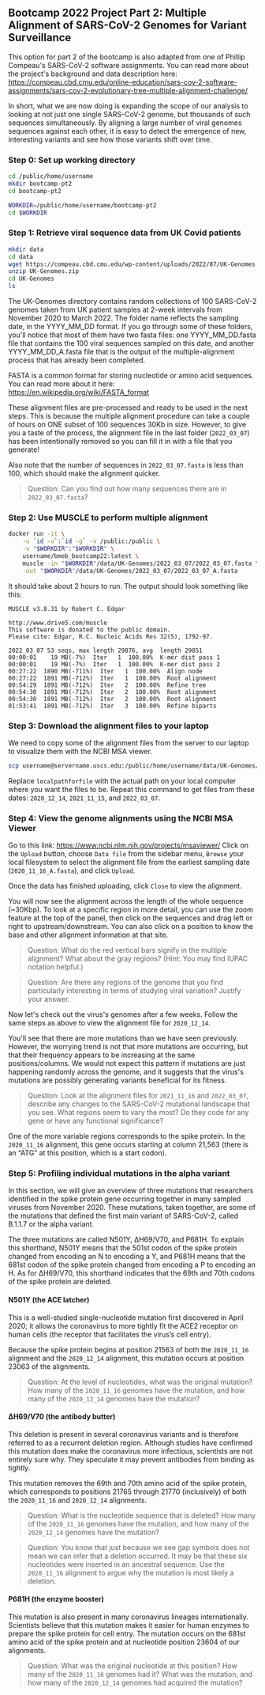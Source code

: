 ## Bootcamp 2022 Project Part 2: Multiple Alignment of SARS-CoV-2 Genomes for Variant Surveillance

This option for part 2 of the bootcamp is also adapted from one of Phillip Compeau's SARS-CoV-2 software assignments.
You can read more about the project's background and data description here:
https://compeau.cbd.cmu.edu/online-education/sars-cov-2-software-assignments/sars-cov-2-evolutionary-tree-multiple-alignment-challenge/

In short, what we are now doing is expanding the scope of our analysis to looking at not just one single SARS-CoV-2 genome,
but thousands of such sequences simultaneously. By aligning a large number of viral genomes sequences against each other, 
it is easy to detect the emergence of new, interesting variants and see how those variants shift over time.

### Step 0: Set up working directory
```bash
cd /public/home/username
mkdir bootcamp-pt2
cd bootcamp-pt2

WORKDIR=/public/home/username/bootcamp-pt2
cd $WORKDIR
```

### Step 1: Retrieve viral sequence data from UK Covid patients
```bash
mkdir data
cd data
wget https://compeau.cbd.cmu.edu/wp-content/uploads/2022/07/UK-Genomes.zip 
unzip UK-Genomes.zip
cd UK-Genomes
ls
```
The UK-Genomes directory contains random collections of 100 SARS-CoV-2 genomes taken from UK patient samples at 2-week intervals from
November 2020 to March 2022. The folder name reflects the sampling date, in the YYYY_MM_DD format. If you go through some of these folders,
you'll notice that most of them have two fasta files: one YYYY_MM_DD.fasta file that contains the 100 viral sequences sampled on this date,
and another YYYY_MM_DD_A.fasta file that is the output of the multiple-alignment process that has already been completed.

FASTA is a common format for storing nucleotide or amino acid sequences. You can read more about it here: https://en.wikipedia.org/wiki/FASTA_format

These alignment files are pre-processed and ready to be used in the next steps. This is because the multiple alignment procedure can take
a couple of hours on ONE subset of 100 sequences 30Kb in size. However, to give you a taste of the process, the alignment file in the last
folder (`2022_03_07`) has been intentionally removed so you can fill it in with a file that you generate!

Also note that the number of sequences in `2022_03_07.fasta` is less than 100, which should make the alignment quicker. 

> Question: Can you find out how many sequences there are in `2022_03_07.fasta`?

### Step 2: Use MUSCLE to perform multiple alignment

```bash
docker run -it \
    -u `id -u`:`id -g` -v /public:/public \
    -v "$WORKDIR":"$WORKDIR" \
    username/bmeb_bootcamp22:latest \
    muscle -in "$WORKDIR"/data/UK-Genomes/2022_03_07/2022_03_07.fasta \
    -out "$WORKDIR"/data/UK-Genomes/2022_03_07/2022_03_07_A.fasta
```

It should take about 2 hours to run. The output should look something like this:
```
MUSCLE v3.8.31 by Robert C. Edgar

http://www.drive5.com/muscle
This software is donated to the public domain.
Please cite: Edgar, R.C. Nucleic Acids Res 32(5), 1792-97.

2022_03_07 53 seqs, max length 29876, avg  length 29851
00:00:01    19 MB(-7%)  Iter   1  100.00%  K-mer dist pass 1
00:00:01    19 MB(-7%)  Iter   1  100.00%  K-mer dist pass 2
00:27:22  1890 MB(-711%)  Iter   1  100.00%  Align node
00:27:22  1891 MB(-712%)  Iter   1  100.00%  Root alignment
00:54:29  1891 MB(-712%)  Iter   2  100.00%  Refine tree
00:54:30  1891 MB(-712%)  Iter   2  100.00%  Root alignment
00:54:30  1891 MB(-712%)  Iter   2  100.00%  Root alignment
01:53:41  1891 MB(-712%)  Iter   3  100.00%  Refine biparts
```

### Step 3: Download the alignment files to your laptop

We need to copy some of the alignment files from the server to our laptop to visualize them with the NCBI MSA viewer.
```bash
scp username@servername.uscs.edu:/public/home/username/data/UK-Genomes/2020_11_16/2020_11_16_A.fasta localpathforfile
```
Replace ```localpathforfile``` with the actual path on your local computer where you want the files to be.
Repeat this command to get files from these dates: ```2020_12_14```, ```2021_11_15```, and ```2022_03_07```.

### Step 4: View the genome alignments using the NCBI MSA Viewer

Go to this link: https://www.ncbi.nlm.nih.gov/projects/msaviewer/
Click on the ```Upload``` button, choose ```Data file``` from the sidebar menu, ```Browse``` your local filesystem to select the
alignment file from the earliest sampling date (```2020_11_16_A.fasta```), and click ```Upload```.

Once the data has finished uploading, click ```Close``` to view the alignment.

You will now see the alignment across the length of the whole sequence (~30Kbp). To look at a specific region in more detail, you
can use the zoom feature at the top of the panel, then click on the sequences and drag left or right to upstream/downstream. You
can also click on a position to know the base and other alignment information at that site.

> Question: What do the red vertical bars signify in the multiple alignment? What about the gray regions?
  (Hint: You may find IUPAC notation helpful.)

> Question: Are there any regions of the genome that you find particularly interesting in terms of studying viral variation? Justify your answer.

Now let's check out the virus's genomes after a few weeks. Follow the same steps as above to view the alignment file for ```2020_12_14```.

You'll see that there are more mutations than we have seen previously. However, the worrying trend is not that more mutations are occurring,
but that their frequency appears to be increasing at the same positions/columns. We would not expect this pattern if mutations are just happening
randomly across the genome, and it suggests that the virus's mutations are possibly generating variants beneficial for its fitness.

> Question: Look at the alignment files for ```2021_11_16``` and ```2022_03_07```, describe any changes to the SARS-CoV-2 mutational landscape
that you see. What regions seem to vary the most? Do they code for any gene or have any functional significance?

One of the more variable regions corresponds to the spike protein. In the ```2020_11_16``` alignment, this gene occurs starting at column 21,563
(there is an “ATG” at this position, which is a start codon). 

### Step 5: Profiling individual mutations in the alpha variant

In this section, we will give an overview of three mutations that researchers identified in the spike protein gene occurring together in many 
sampled viruses from November 2020. These mutations, taken together, are some of the mutations that defined the first main variant of SARS-CoV-2, 
called B.1.1.7 or the alpha variant.

The three mutations are called N501Y, ΔH69/V70, and P681H. To explain this shorthand, N501Y means that the 501st codon of the spike protein changed 
from encoding an N to encoding a Y, and P681H means that the 681st codon of the spike protein changed from encoding a P to encoding an H. As for 
ΔH69/V70, this shorthand indicates that the 69th and 70th codons of the spike protein are deleted.

#### N501Y (the ACE latcher)

This is a well-studied single-nucleotide mutation first discovered in April 2020; it allows the coronavirus to more tightly fit the ACE2 receptor on 
human cells (the receptor that facilitates the virus’s cell entry).

Because the spike protein begins at position 21563 of both the ```2020_11_16``` alignment and the ```2020_12_14``` alignment, this mutation occurs at 
position 23063 of the alignments.

> Question: At the level of nucleotides, what was the original mutation? How many of the ```2020_11_16``` genomes have the mutation, and how many of 
the ```2020_12_14``` genomes have the mutation?

#### ΔH69/V70 (the antibody butter)

This deletion is present in several coronavirus variants and is therefore referred to as a recurrent deletion region. Although studies have 
confirmed this mutation does make the coronavirus more infectious, scientists are not entirely sure why. They speculate it may prevent antibodies 
from binding as tightly.

This mutation removes the 69th and 70th amino acid of the spike protein, which corresponds to positions 21765 through 21770 (inclusively) of 
both the ```2020_11_16``` and ```2020_12_14``` alignments.

> Question: What is the nucleotide sequence that is deleted? How many of the ```2020_11_16``` genomes have the mutation, and how many of the 
```2020_12_14``` genomes have the mutation?

> Question: You know that just because we see gap symbols does not mean we can infer that a deletion occurred. It may be that these six nucleotides 
were inserted in an ancestral sequence. Use the ```2020_11_16``` alignment to argue why the mutation is most likely a deletion.

#### P681H (the enzyme booster)

This mutation is also present in many coronavirus lineages internationally. Scientists believe that this mutation makes it easier for human enzymes 
to prepare the spike protein for cell entry.
The mutation occurs on the 681st amino acid of the spike protein and at nucleotide position 23604 of our alignments.

> Question: What was the original nucleotide at this position? How many of the ```2020_11_16``` genomes had it? What was the mutation, and how 
many of the ```2020_12_14``` genomes had acquired the mutation?